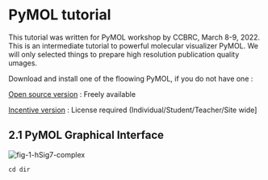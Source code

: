 # PyMOL tutorial
This tutorial was written for PyMOL workshop by CCBRC, March 8-9, 2022. This is an intermediate tutorial to powerful molecular visualizer PyMOL. We will only selected things to prepare high resolution publication quality umages.

Download and install one of the floowing PyMOL, if you do not have one :

[Open source version](https://pymolwiki.org/index.php/Windows_Install) : Freely available

[Incentive version](https://pymol.org/2/#download)  : License required (Individual/Student/Teacher/Site wide]
  
## 2.1 PyMOL Graphical Interface
![fig-1-hSig7-complex](https://github.com/glycodynamics/pymol/blob/main/images/Screen%20Shot%202022-03-03%20at%207.40.34%20PM.png)

  
```
cd dir
```
